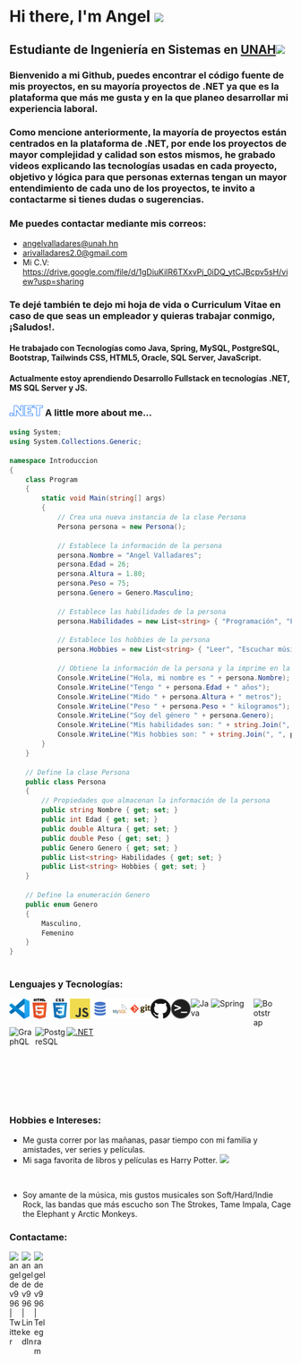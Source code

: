 # Hi there, I'm Angel <img src="https://i.imgur.com/bHA8KE7.gif" width="100">
## Estudiante de Ingeniería en Sistemas en <a href="https://www.unah.edu.hn/">UNAH</a><img src="https://media.giphy.com/media/fYSnHlufseco8Fh93Z/giphy.gif" width="30">
### Bienvenido a mi Github, puedes encontrar el código fuente de mis proyectos, en su mayoría proyectos de .NET ya que es la plataforma que más me gusta y en la que planeo desarrollar mi experiencia laboral.
### Como mencione anteriormente, la mayoría de proyectos están centrados en la plataforma de .NET, por ende los proyectos de mayor complejidad y calidad son estos mismos, he grabado videos explicando las tecnologías usadas en cada proyecto, objetivo y lógica para que personas externas tengan un mayor entendimiento de cada uno de los proyectos, te invito a contactarme si tienes dudas o sugerencias.
### Me puedes contactar mediante mis correos: 
- angelvalladares@unah.hn
- arivalladares2.0@gmail.com
- Mi C.V: https://drive.google.com/file/d/1gDiuKilR6TXxvPj_0iDQ_ytCJBcpv5sH/view?usp=sharing

### Te dejé también te dejo mi hoja de vida o Curriculum Vitae en caso de que seas un empleador y quieras trabajar conmigo, ¡Saludos!.



#### He trabajado con Tecnologías como Java, Spring, MySQL, PostgreSQL, Bootstrap, Tailwinds CSS, HTML5, Oracle, SQL Server, JavaScript. 
#### Actualmente estoy aprendiendo Desarrollo Fullstack en tecnologías .NET, MS SQL Server y JS.



### <img src="https://github.com/angeldev96/Portfolio-dotnet/blob/master/Portfolio-dotnet/wwwroot/images/dotnet-imagen-2.png" width="60"> A little more about me...  

```c#                     
using System;
using System.Collections.Generic;

namespace Introduccion
{
    class Program
    {
        static void Main(string[] args)
        {
            // Crea una nueva instancia de la clase Persona
            Persona persona = new Persona();

            // Establece la información de la persona
            persona.Nombre = "Angel Valladares";
            persona.Edad = 26;
            persona.Altura = 1.80;
            persona.Peso = 75;
            persona.Genero = Genero.Masculino;

            // Establece las habilidades de la persona
            persona.Habilidades = new List<string> { "Programación", "Front-End", "Back-End" };

            // Establece los hobbies de la persona
            persona.Hobbies = new List<string> { "Leer", "Escuchar música", "Ver películas" };

            // Obtiene la información de la persona y la imprime en la consola
            Console.WriteLine("Hola, mi nombre es " + persona.Nombre);
            Console.WriteLine("Tengo " + persona.Edad + " años");
            Console.WriteLine("Mido " + persona.Altura + " metros");
            Console.WriteLine("Peso " + persona.Peso + " kilogramos");
            Console.WriteLine("Soy del género " + persona.Genero);
            Console.WriteLine("Mis habilidades son: " + string.Join(", ", persona.Habilidades));
            Console.WriteLine("Mis hobbies son: " + string.Join(", ", persona.Hobbies));
        }
    }

    // Define la clase Persona
    public class Persona
    {
        // Propiedades que almacenan la información de la persona
        public string Nombre { get; set; }
        public int Edad { get; set; }
        public double Altura { get; set; }
        public double Peso { get; set; }
        public Genero Genero { get; set; }
        public List<string> Habilidades { get; set; }
        public List<string> Hobbies { get; set; }
    }

    // Define la enumeración Genero
    public enum Genero
    {
        Masculino,
        Femenino
    }
}



```

### Lenguajes y Tecnologías:



[<img align="left" alt="Visual Studio Code" width="36px" src="https://raw.githubusercontent.com/github/explore/80688e429a7d4ef2fca1e82350fe8e3517d3494d/topics/visual-studio-code/visual-studio-code.png" />][vscode]

[<img align="left" alt="HTML5" width="36px" 
src="https://raw.githubusercontent.com/github/explore/80688e429a7d4ef2fca1e82350fe8e3517d3494d/topics/html/html.png" />][HTML5]

[<img align="left" alt="CSS3" width="36px" 
src="https://raw.githubusercontent.com/github/explore/80688e429a7d4ef2fca1e82350fe8e3517d3494d/topics/css/css.png" />][CSS3]

[<img align="left" alt="JavaScript" width="36px" 
src="https://raw.githubusercontent.com/github/explore/80688e429a7d4ef2fca1e82350fe8e3517d3494d/topics/javascript/javascript.png" />][JavaScript]


[<img align="left" alt="SQL" width="36px" 
src="https://raw.githubusercontent.com/github/explore/80688e429a7d4ef2fca1e82350fe8e3517d3494d/topics/sql/sql.png" />][SQL]

[<img align="left" alt="MySQL" width="36px" 
src="https://raw.githubusercontent.com/github/explore/80688e429a7d4ef2fca1e82350fe8e3517d3494d/topics/mysql/mysql.png" />][MySQL]

[<img align="left" alt="Git" width="36px" 
src="https://raw.githubusercontent.com/github/explore/80688e429a7d4ef2fca1e82350fe8e3517d3494d/topics/git/git.png" />][Git]

[<img align="left" alt="GitHub" width="36px" 
src="https://raw.githubusercontent.com/github/explore/78df643247d429f6cc873026c0622819ad797942/topics/github/github.png" />][GitHub]

[<img align="left" alt="Terminal" width="36px" 
src="https://raw.githubusercontent.com/github/explore/80688e429a7d4ef2fca1e82350fe8e3517d3494d/topics/terminal/terminal.png" />][Terminal]

[<img align="left" alt="Java" width="36px" 
src="https://cdn.iconscout.com/icon/free/png-256/java-60-1174953.png" />][Java]

[<img align="left" alt="Spring" width="76px" 
src="https://res.infoq.com/news/2021/12/spring-boot-2-6/en/headerimage/generatedHeaderImage-1639689510090.jpg" />][Spring]

[<img align="left" alt="Bootstrap" width="36px" 
src="https://v5.getbootstrap.com/docs/5.0/assets/brand/bootstrap-logo-shadow.png" />][Bootstrap]

[<img align="left" alt="GraphQL" width="46px" 
src="https://upload.wikimedia.org/wikipedia/commons/1/17/GraphQL_Logo.svg" />][GraphQL]

[<img align="left" alt="PostgreSQL" width="56px" 
src="https://cdn.icon-icons.com/icons2/2415/PNG/512/postgresql_plain_wordmark_logo_icon_146390.png" />][PostgreSQL]

[<img align=".left" alt=".NET" width="56px" 
src="https://uxwing.com/wp-content/themes/uxwing/download/brands-and-social-media/microsoft-dot-net-icon.png" />][.NET]

<br />
<br />
<br />


<br />
<br />
<br />

### Hobbies e Intereses:


- Me gusta correr por las mañanas, pasar tiempo con mi familia y amistades, ver series y películas.
- Mi saga favorita de libros y películas es Harry Potter. <img src="https://cdn.dribbble.com/users/2851002/screenshots/6870633/harry_potter.gif" width="70">

<br/>

- Soy amante de la música, mis gustos musicales son Soft/Hard/Indie Rock, las bandas que más escucho son The Strokes, Tame Impala, Cage the Elephant y Arctic Monkeys.



### Contactame:

[<img align="left" alt="angeldev996 | Twitter" width="22px" src="https://cdn.jsdelivr.net/npm/simple-icons@v3/icons/twitter.svg" />][twitter]
[<img align="left" alt="angeldev996 | LinkedIn" width="22px" src="https://cdn.jsdelivr.net/npm/simple-icons@v3/icons/linkedin.svg" />][linkedin]
[<img align="left" alt="angeldev996 | Telegram" width="22px" src="https://cdn.jsdelivr.net/npm/simple-icons@v3/icons/discord.svg" />][discord]


<br/>


[twitter]: https://twitter.com/angeldev96
[instagram]: https://www.instagram.com/angel.va96/?hl=es-la
[linkedin]: https://www.linkedin.com/in/angel-ariel-valladares-422490159/
[discord]: https://discord.com/users/622490569704472598


[vscode]: https://code.visualstudio.com/
[HTML5]: https://developer.mozilla.org/es/docs/Glossary/HTML5
[CSS3]: https://developer.mozilla.org/es/docs/Web/CSS
[JavaScript]: https://www.javascript.com/
[SQL]: https://www.w3schools.com/sql/
[MySQL]: https://www.mysql.com/
[Git]: https://git-scm.com/
[GitHub]: https://github.com/
[Terminal]: https://www.gnu.org/software/bash/
[Java]: https://www.java.com/
[Spring]: https://spring.io/
[Bootstrap]: https://getbootstrap.com/
[GraphQL]: https://graphql.org/
[PostgreSQL]: https://www.postgresql.org/
[.NET]: https://dotnet.microsoft.com/en-us//







